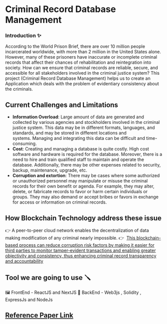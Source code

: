 # Criminal Record Database Management

### Introduction ✨

According to the World Prison Brief, there are over 10 million people incarcerated worldwide, with more than 2 million in the United States alone. However, many of these prisoners have inaccurate or incomplete criminal records that affect their chances of rehabilitation and reintegration into society. How can we ensure that criminal records are reliable, secure, and accessible for all stakeholders involved in the criminal justice system?
This project (Criminal Record Database Management) helps us to create an Application which deals with the problem of evidentiary consistency about the criminals. 

## Current Challenges and Limitations

- **Information Overload**: Large amount of data are generated and collected by various agencies and stockholders involved in the criminal justice system. This data may be in different formats, languages, and standards, and may be stored in different locations and systems. Managing and integrating this data can be difficult and time-consuming.
- **Cost**: Creating and managing a database is quite costly. High cost software and hardware is required for the database. Moreover, there is a need to hire and train qualified staff to maintain and operate the database. Additionally, there may be other expenses related to security, backup, maintenance, upgrade, etc.
- **Corruption and extortion**: There may be cases where some authorized or unauthorized personnel may manipulate or misuse the criminal records for their own benefit or agenda. For example, they may alter, delete, or fabricate records to favor or harm certain individuals or groups. They may also demand or accept bribes or favors in exchange for access or information on criminal records.

## How Blockchain Technology address these issue

👉 A peer-to-peer cloud network enables the decentralization of data making modification of any criminal nearly impossible.
👉  [This blockchain-based process can reduce corruption risk factors by making it easier for third parties to monitor tamper-evident transactions and enabling greater objectivity and consistency, thus enhancing criminal record transparency and accountability](https://ieeexplore.ieee.org/document/954465)


## Tool we are going to use 🪛

🖼️ FrontEnd - ReactJS and NextJS
🔩 BackEnd - Web3js , Solidity , ExpressJs and NodeJs


## [Reference Paper Link](https://www.researchgate.net/publication/329489346_CRAB_Blockchain_Based_Criminal_Record_Management_System#:~:text=By%20incorporating%20criminal%20records%20in,enables%20the%20decentralization%20of%20data.)
